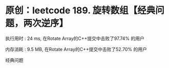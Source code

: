 # 原创：leetcode 189. 旋转数组【经典问题，两次逆序】

执行用时 : 24 ms, 在Rotate Array的C++提交中击败了97.74% 的用户

内存消耗 : 9.5 MB, 在Rotate Array的C++提交中击败了52.70% 的用户

经典问题

 

